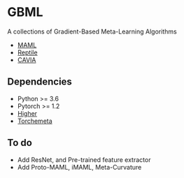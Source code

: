 # GBML
A collections of Gradient-Based Meta-Learning Algorithms

* [MAML](http://proceedings.mlr.press/v70/finn17a/finn17a.pdf)
* [Reptile](https://openai.com/blog/reptile/)
* [CAVIA]()



## Dependencies

* Python >= 3.6
* Pytorch >= 1.2
* [Higher](https://github.com/facebookresearch/higher) 
* [Torchemeta](https://github.com/tristandeleu/pytorch-meta) 



## To do

* Add ResNet, and Pre-trained feature extractor
* Add Proto-MAML, iMAML, Meta-Curvature

